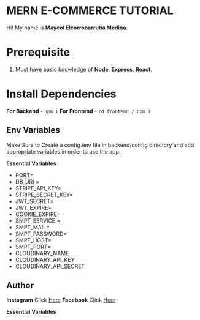 # MERN E-COMMERCE TUTORIAL

Hi! My name is **Maycol Elcorrobarrutia Medina**.

# Prerequisite

1.  Must have basic knowledge of **Node**, **Express**, **React**.

# Install Dependencies

**For Backend** - `npm i`
**For Frontend** - `cd frontend / npm i`

## Env Variables

Make Sure to Create a config.env file in backend/config directory and add appropriate variables in order to use the app.

**Essential Variables**

- PORT=
- DB_URI =
- STRIPE_API_KEY=
- STRIPE_SECRET_KEY=
- JWT_SECRET=
- JWT_EXPIRE=
- COOKIE_EXPIRE=
- SMPT_SERVICE =
- SMPT_MAIL=
- SMPT_PASSWORD=
- SMPT_HOST=
- SMPT_PORT=
- CLOUDINARY_NAME
- CLOUDINARY_API_KEY
- CLOUDINARY_API_SECRET

## Author

**Instagram** Click [Here](https://www.instagram.com/maycol0428)
**Facebook** Click [Here](https://www.facebook.com/maycolchristian.em)

**Essential Variables**
